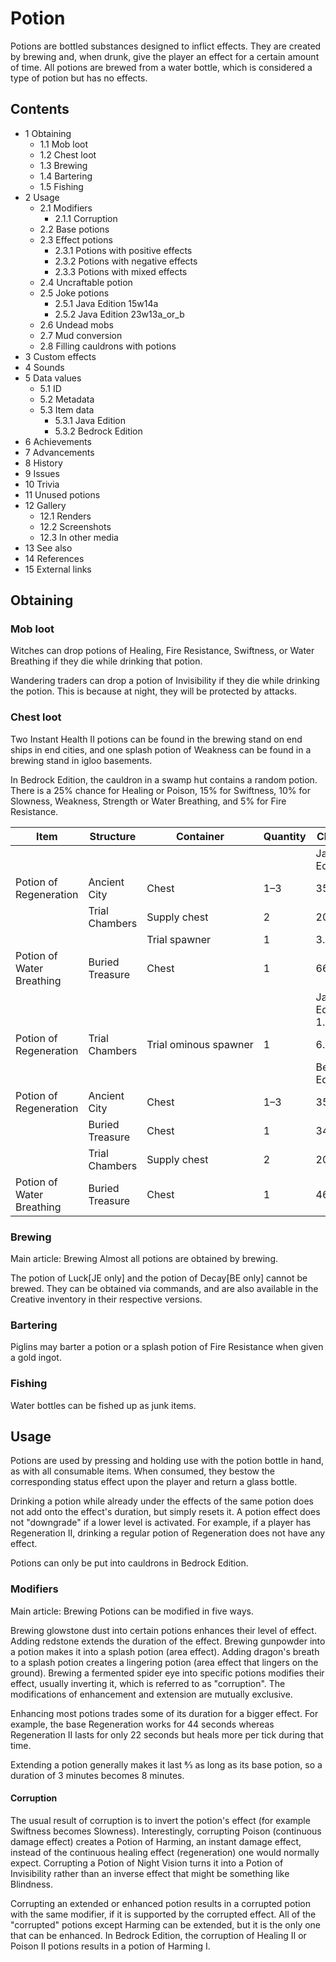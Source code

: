 # Potion
Potions are bottled substances designed to inflict effects. They are created by brewing and, when drunk, give the player an effect for a certain amount of time. All potions are brewed from a water bottle, which is considered a type of potion but has no effects.

## Contents
- 1 Obtaining
	- 1.1 Mob loot
	- 1.2 Chest loot
	- 1.3 Brewing
	- 1.4 Bartering
	- 1.5 Fishing
- 2 Usage
	- 2.1 Modifiers
		- 2.1.1 Corruption
	- 2.2 Base potions
	- 2.3 Effect potions
		- 2.3.1 Potions with positive effects
		- 2.3.2 Potions with negative effects
		- 2.3.3 Potions with mixed effects
	- 2.4 Uncraftable potion
	- 2.5 Joke potions
		- 2.5.1 Java Edition 15w14a
		- 2.5.2 Java Edition 23w13a_or_b
	- 2.6 Undead mobs
	- 2.7 Mud conversion
	- 2.8 Filling cauldrons with potions
- 3 Custom effects
- 4 Sounds
- 5 Data values
	- 5.1 ID
	- 5.2 Metadata
	- 5.3 Item data
		- 5.3.1 Java Edition
		- 5.3.2 Bedrock Edition
- 6 Achievements
- 7 Advancements
- 8 History
- 9 Issues
- 10 Trivia
- 11 Unused potions
- 12 Gallery
	- 12.1 Renders
	- 12.2 Screenshots
	- 12.3 In other media
- 13 See also
- 14 References
- 15 External links

## Obtaining
### Mob loot
Witches can drop potions of Healing, Fire Resistance, Swiftness, or Water Breathing if they die while drinking that potion.

Wandering traders can drop a potion of Invisibility if they die while drinking the potion. This is because at night, they will be protected by attacks.

### Chest loot
Two Instant Health II potions can be found in the brewing stand on end ships in end cities, and one splash potion of Weakness can be found in a brewing stand in igloo basements.

In Bedrock Edition, the cauldron in a swamp hut contains a random potion. There is a 25% chance for Healing or Poison, 15% for Swiftness, 10% for Slowness, Weakness, Strength or Water Breathing, and 5% for Fire Resistance.

| Item                      | Structure       | Container             | Quantity | Chance            |
|---------------------------|-----------------|-----------------------|----------|-------------------|
|                           |                 |                       |          | Java Edition      |
| Potion of Regeneration    | Ancient City    | Chest                 | 1–3      | 35.9%             |
|                           | Trial Chambers  | Supply chest          | 2        | 20.4%             |
|                           |                 | Trial spawner         | 1        | 3.8%              |
| Potion of Water Breathing | Buried Treasure | Chest                 | 1        | 66.7%             |
|                           |                 |                       |          | Java Edition 1.21 |
| Potion of Regeneration    | Trial Chambers  | Trial ominous spawner | 1        | 6.4%              |
|                           |                 |                       |          | Bedrock Edition   |
| Potion of Regeneration    | Ancient City    | Chest                 | 1–3      | 35.9%             |
|                           | Buried Treasure | Chest                 | 1        | 34.3%             |
|                           | Trial Chambers  | Supply chest          | 2        | 20.4%             |
| Potion of Water Breathing | Buried Treasure | Chest                 | 1        | 46.9%             |

### Brewing
Main article: Brewing
Almost all potions are obtained by brewing.

The potion of Luck‌[JE  only] and the potion of Decay‌[BE  only] cannot be brewed. They can be obtained via commands, and are also available in the Creative inventory in their respective versions.

### Bartering
Piglins may barter a potion or a splash potion of Fire Resistance when given a gold ingot.

### Fishing
Water bottles can be fished up as junk items.

## Usage
Potions are used by pressing and holding use with the potion bottle in hand, as with all consumable items. When consumed, they bestow the corresponding status effect upon the player and return a glass bottle.

Drinking a potion while already under the effects of the same potion does not add onto the effect's duration, but simply resets it. A potion effect does not "downgrade" if a lower level is activated. For example, if a player has Regeneration II, drinking a regular potion of Regeneration does not have any effect.

Potions can only be put into cauldrons in Bedrock Edition.

### Modifiers
Main article: Brewing
Potions can be modified in five ways. 

Brewing glowstone dust into certain potions enhances their level of effect.
Adding redstone extends the duration of the effect.
Brewing gunpowder into a potion makes it into a splash potion (area effect).
Adding dragon's breath to a splash potion creates a lingering potion (area effect that lingers on the ground).
Brewing a fermented spider eye into specific potions modifies their effect, usually inverting it, which is referred to as "corruption".
The modifications of enhancement and extension are mutually exclusive.

Enhancing most potions trades some of its duration for a bigger effect. For example, the base Regeneration works for 44 seconds whereas Regeneration II lasts for only 22 seconds but heals more per tick during that time.

Extending a potion generally makes it last 8⁄3 as long as its base potion, so a duration of 3 minutes becomes 8 minutes.

#### Corruption
The usual result of corruption is to invert the potion's effect (for example Swiftness becomes Slowness). Interestingly, corrupting Poison (continuous damage effect) creates a Potion of Harming, an instant damage effect, instead of the continuous healing effect (regeneration) one would normally expect. Corrupting a Potion of Night Vision turns it into a Potion of Invisibility rather than an inverse effect that might be something like Blindness.

Corrupting an extended or enhanced potion results in a corrupted potion with the same modifier, if it is supported by the corrupted effect. All of the "corrupted" potions except Harming can be extended, but it is the only one that can be enhanced. In Bedrock Edition, the corruption of Healing II or Poison II potions results in a potion of Harming I.

